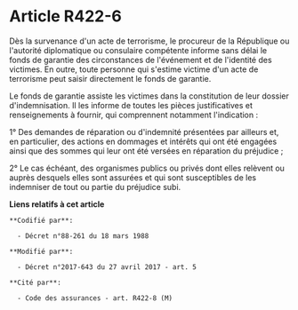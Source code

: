 # Article R422-6

Dès la survenance d'un acte de terrorisme, le procureur de la République ou l'autorité diplomatique ou consulaire compétente
informe sans délai le fonds de garantie des circonstances de l'événement et de l'identité des victimes. En outre, toute
personne qui s'estime victime d'un acte de terrorisme peut saisir directement le fonds de garantie.

Le fonds de garantie assiste les victimes dans la constitution de leur dossier d'indemnisation. Il les informe de toutes les
pièces justificatives et renseignements à fournir, qui comprennent notamment l'indication :

1° Des demandes de réparation ou d'indemnité présentées par ailleurs et, en particulier, des actions en dommages et intérêts
qui ont été engagées ainsi que des sommes qui leur ont été versées en réparation du préjudice ;

2° Le cas échéant, des organismes publics ou privés dont elles relèvent ou auprès desquels elles sont assurées et qui sont
susceptibles de les indemniser de tout ou partie du préjudice subi.

**Liens relatifs à cet article**

	**Codifié par**:

	  - Décret n°88-261 du 18 mars 1988

	**Modifié par**:

	  - Décret n°2017-643 du 27 avril 2017 - art. 5

	**Cité par**:

	  - Code des assurances - art. R422-8 (M)
